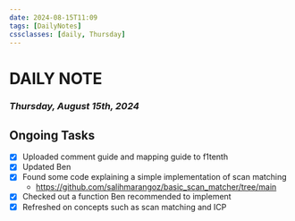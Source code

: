 ```yaml
---
date: 2024-08-15T11:09
tags: [DailyNotes]
cssclasses: [daily, Thursday]
---
```

# DAILY NOTE
### *Thursday, August 15th, 2024*

## Ongoing Tasks

- [x] Uploaded comment guide and mapping guide to f1tenth
- [x] Updated Ben
- [x] Found some code explaining a simple implementation of scan matching 
	- https://github.com/salihmarangoz/basic_scan_matcher/tree/main
- [x] Checked out a function Ben recommended to implement
- [x] Refreshed on concepts such as scan matching and ICP